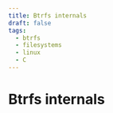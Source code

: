 ```yaml
---
title: Btrfs internals
draft: false
tags:
  - btrfs
  - filesystems
  - linux
  - C
---
```


# Btrfs internals

